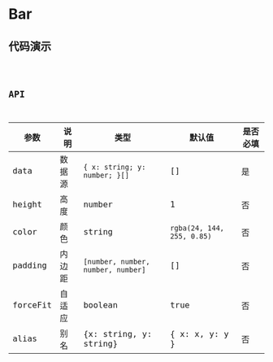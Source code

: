# Bar

## 代码演示

<code src="../../../src/components/Charts/Bar/demo/basic.tsx" />

## API

| 参数     | 说明   | 类型                               | 默认值                     | 是否必填 |
| -------- | ------ | ---------------------------------- | -------------------------- | -------- |
| data     | 数据源 | `{ x: string; y: number; }[]`      | []                         | 是       |
| height   | 高度   | number                             | 1                          | 否       |
| color    | 颜色   | string                             | `rgba(24, 144, 255, 0.85)` | 否       |
| padding  | 内边距 | `[number, number, number, number]` | []                         | 否       |
| forceFit | 自适应 | boolean                            | true                       | 否       |
| alias    | 别名   | {x: string, y: string}             | { x: x, y: y }             | 否       |
